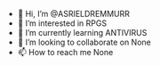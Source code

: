 - 👋 Hi, I’m @ASRIELDREMMURR
- 👀 I’m interested in RPGS
- 🌱 I’m currently learning ANTIVIRUS
- 💞️ I’m looking to collaborate on None
- 📫 How to reach me None

<!---
ASRIELDREMMURR/ASRIELDREMMURR is a ✨ special ✨ repository because its `README.md` (this file) appears on your GitHub profile.
You can click the Preview link to take a look at your changes.
--->
